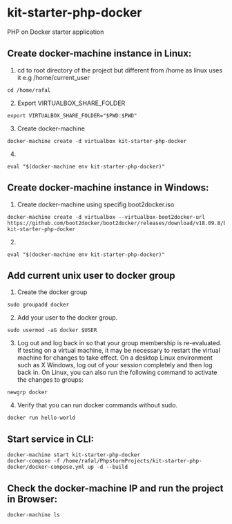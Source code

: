  # kit-starter-php-docker
 PHP on Docker starter application

## Create docker-machine instance in Linux:
1. cd to root directory of the project but different from /home as linux uses it e.g /home/current_user
```
cd /home/rafal
```
2. Export VIRTUALBOX_SHARE_FOLDER
```
export VIRTUALBOX_SHARE_FOLDER="$PWD:$PWD"
```
3. Create docker-machine
```
docker-machine create -d virtualbox kit-starter-php-docker
```
4.
```
eval "$(docker-machine env kit-starter-php-docker)"
```

## Create docker-machine instance in Windows:
1. Create docker-machine using specifig boot2docker.iso
```
docker-machine create -d virtualbox --virtualbox-boot2docker-url https://github.com/boot2docker/boot2docker/releases/download/v18.09.8/boot2docker.iso kit-starter-php-docker
```
2.
```
eval "$(docker-machine env kit-starter-php-docker)"
```

## Add current unix user to docker group
1. Create the docker group
```
sudo groupadd docker
```
2. Add your user to the docker group.
```   
sudo usermod -aG docker $USER
```
3. Log out and log back in so that your group membership is re-evaluated. 
   If testing on a virtual machine, it may be necessary to restart the virtual machine for changes to take effect.
   On a desktop Linux environment such as X Windows, log out of your session completely and then log back in.
   On Linux, you can also run the following command to activate the changes to groups:
```
newgrp docker 
```
4. Verify that you can run docker commands without sudo.
```
docker run hello-world
```

 ## Start service in CLI:
 ```
docker-machine start kit-starter-php-docker
docker-compose -f /home/rafal/PhpstormProjects/kit-starter-php-docker/docker-compose.yml up -d --build
```
 
 ## Check the docker-machine IP and run the project in Browser:
 ```
 docker-machine ls
 ```
 
